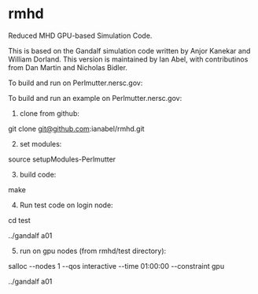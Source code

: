 # rmhd
Reduced MHD GPU-based Simulation Code.

This is based on the Gandalf simulation code written by Anjor Kanekar and William Dorland.
This version is maintained by Ian Abel, with contributinos from Dan Martin and Nicholas Bidler.

To build and run on Perlmutter.nersc.gov:

To build and run an example on Perlmutter.nersc.gov:

1. clone from github:

git clone git@github.com:ianabel/rmhd.git

2. set modules:

source setupModules-Perlmutter

3. build code:

make

4. Run test code on login node:

cd test

../gandalf a01

5. run on gpu nodes (from rmhd/test directory):

salloc --nodes 1 --qos interactive --time 01:00:00 --constraint gpu

../gandalf a01



